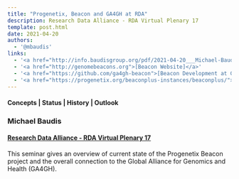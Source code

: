 ```yaml
---
title: "Progenetix, Beacon and GA4GH at RDA"
description: Research Data Alliance - RDA Virtual Plenary 17
template: post.html 
date: 2021-04-20
authors:
  - '@mbaudis'
links:
  - '<a href="http://info.baudisgroup.org/pdf/2021-04-20___Michael-Baudis__ELIXIR-Beacon__RDA.pdf">[Presentation slides]</a>'
  - '<a href="http://genomebeacons.org">[Beacon Website]</a>'
  - '<a href="https://github.com/ga4gh-beacon">[Beacon Development at Github]</a>'
  - '<a href="https://progenetix.org/beaconplus-instances/beaconplus/">[Beacon+ in Progenetix]</a>'
---
```


#### Concepts | Status | History | Outlook
### Michael Baudis
#### [Research Data Alliance - RDA Virtual Plenary 17](https://rda-idcc.junolive.co/RDAVP17)

This seminar gives an overview of current state of the Progenetix Beacon project
and the overall connection to the Global Alliance for Genomics and Health (GA4GH).


